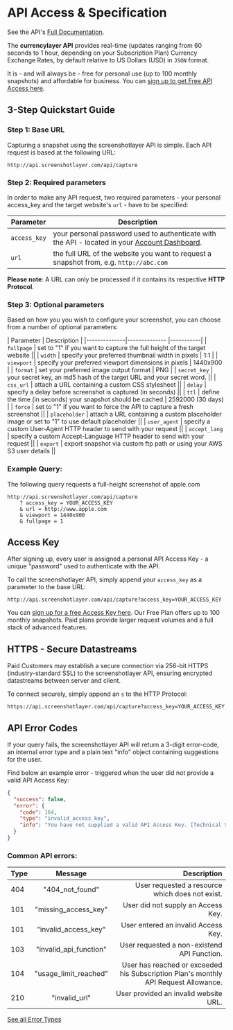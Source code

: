 # API Access & Specification

See the API's [Full Documentation](https://screenshotlayer.com/documentation).

The **currencylayer API** provides real-time (updates ranging from 60 seconds to 1 hour, depending on your Subscription Plan) Currency Exchange Rates, by default relative to US Dollars (USD) in `JSON` format.

It is - and will always be - free for personal use (up to 100 monthly snapshots) and affordable for business. You can [sign up to get Free API Access here](https://screenshotlayer.com/product).

## 3-Step Quickstart Guide

### Step 1: Base URL
Capturing a snapshot using the screenshotlayer API is simple. Each API request is based at the following URL:

```url
http://api.screenshotlayer.com/api/capture
```

### Step 2: Required parameters
In order to make any API request, two required parameters - your personal access_key and the target website's `url` - have to be specified:

| Parameter | Description |
| --------------|-------------- |
| `access_key` | your personal password used to authenticate with the API - located in your [Account Dashboard](https://screenshotlayer.com/dashboard). |
| `url` | the full URL of the website you want to request a snapshot from, e.g. `http://abc.com` |

**Please note**: A URL can only be processed if it contains its respective **HTTP Protocol**.

### Step 3: Optional parameters
Based on how you you wish to configure your screenshot, you can choose from a number of optional parameters:

| Parameter | Description |
|--------------|-------------- |-----------|
| `fullpage` | set to "1" if you want to capture the full height of the target website ||
| `width` | specify your preferred thumbnail width in pixels | 1:1 |
| `viewport` | specify your preferred viewport dimensions in pixels | 1440x900 |
| `format` | set your preferred image output format | PNG |
| `secret_key` | your secret key, an md5 hash of the target URL and your secret word. ||
| `css_url` | attach a URL containing a custom CSS stylesheet ||
| `delay` | specify a delay before screenshot is captured (in seconds) ||
| `ttl` | define the time (in seconds) your snapshot should be cached | 2592000 (30 days) |
| `force` | set to "1" if you want to force the API to capture a fresh screenshot ||
| `placeholder` | attach a URL containing a custom placeholder image or set to "1" to use default placeholder ||
| `user_agent` | specify a custom User-Agent HTTP header to send with your request ||
| `accept_lang` | specify a custom Accept-Language HTTP header to send with your request ||
| `export` | export snapshot via custom ftp path or using your AWS S3 user details ||

### Example Query:
The following query requests a full-height screenshot of apple.com

```url
http://api.screenshotlayer.com/api/capture
    ? access_key = YOUR_ACCESS_KEY
    & url = http://www.apple.com
    & viewport = 1440x900
    & fullpage = 1
```

## Access Key

After signing up, every user is assigned a personal API Access Key - a unique "password" used to authenticate with the API.

To call the screenshotlayer API, simply append your `access_key` as a parameter to the base URL:

```url
http://api.screenshotlayer.com/api/capture?access_key=YOUR_ACCESS_KEY 
```

You can [sign up for a free Access Key here](https://screenshotlayer.com/product). Our Free Plan offers up to 100 monthly snapshots. Paid plans provide larger request volumes and a full stack of advanced features.

## HTTPS - Secure Datastreams

Paid Customers may establish a secure connection via 256-bit HTTPS (industry-standard SSL) to the screenshotlayer API, ensuring encrypted datastreams between server and client.

To connect securely, simply append an `s` to the HTTP Protocol:

```url
https://api.screenshotlayer.com/api/capture?access_key=YOUR_ACCESS_KEY 
```

## API Error Codes

If your query fails, the screenshotlayer API will return a 3-digit error-code, an internal error type and a plain text "info" object containing suggestions for the user.

Find below an example error - triggered when the user did not provide a valid API Access Key:

```json
{
  "success": false,
  "error": {
    "code": 104,
    "type": "invalid_access_key",
    "info": "You have not supplied a valid API Access Key. [Technical Support: support@apilayer.net]"    
  }
}
```

### Common API errors:

| Type | Message  | Description |
| :------------ |:---------------:| -----:|
| 404 | "404_not_found" | User requested a resource which does not exist. |
| 101 | "missing_access_key" | User did not supply an Access Key. |
| 101 | "invalid_access_key" | User entered an invalid Access Key. |
| 103 | "invalid_api_function" | User requested a non-existend API Function. |
| 104 | "usage_limit_reached" | User has reached or exceeded his Subscription Plan's monthly API Request Allowance. |
| 210 | "invalid_url" | User provided an invalid website URL. |

[See all Error Types](https://screenshotlayer.com/documentation#error_codes)
